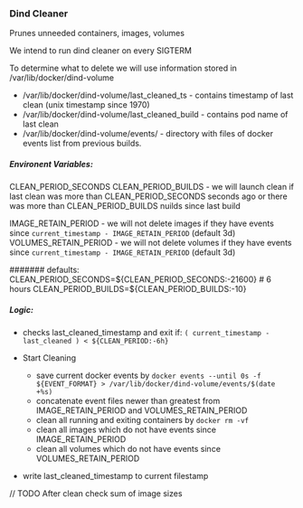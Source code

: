 ### Dind Cleaner

Prunes unneeded containers, images, volumes 

We intend to run dind cleaner on every SIGTERM

To determine what to delete we will use information stored in /var/lib/docker/dind-volume 
 - /var/lib/docker/dind-volume/last_cleaned_ts - contains timestamp of last clean (unix timestamp since 1970)
 - /var/lib/docker/dind-volume/last_cleaned_build - contains pod name of last clean
 - /var/lib/docker/dind-volume/events/  - directory with files of docker events list from previous builds. 
  
##### Environent Variables:
  CLEAN_PERIOD_SECONDS
  CLEAN_PERIOD_BUILDS - we will launch clean if last clean was more than CLEAN_PERIOD_SECONDS seconds ago 
           or there was more than  CLEAN_PERIOD_BUILDS nuilds since last build

  IMAGE_RETAIN_PERIOD - we will not delete images if they have events since `current_timestamp - IMAGE_RETAIN_PERIOD` (default 3d)
  VOLUMES_RETAIN_PERIOD - we will not delete volumes if they have events since `current_timestamp - IMAGE_RETAIN_PERIOD` (default 3d)
  
####### defaults:
  CLEAN_PERIOD_SECONDS=${CLEAN_PERIOD_SECONDS:-21600} # 6 hours
  CLEAN_PERIOD_BUILDS=${CLEAN_PERIOD_BUILDS:-10}
  
##### Logic:

- checks last_cleaned_timestamp and exit if: 
  `( current_timestamp - last_cleaned ) < ${CLEAN_PERIOD:-6h}`
  
- Start Cleaning
  * save current docker events by `docker events --until 0s -f ${EVENT_FORMAT} > /var/lib/docker/dind-volume/events/$(date +%s)`
  * concatenate event files newer than greatest from IMAGE_RETAIN_PERIOD and VOLUMES_RETAIN_PERIOD
  * clean all running and exiting containers by `docker rm -vf`
  * clean all images which do not have events since IMAGE_RETAIN_PERIOD
  * clean all volumes which do not have events since VOLUMES_RETAIN_PERIOD
  
- write last_cleaned_timestamp to current filestamp

// TODO
After clean check sum of image sizes

